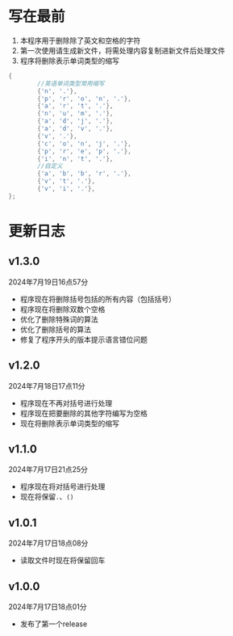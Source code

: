 # 写在最前

1. 本程序用于删除除了英文和空格的字符
2. 第一次使用请生成新文件，将需处理内容复制进新文件后处理文件
3. 程序将删除表示单词类型的缩写

```c++
{
		//英语单词类型常用缩写
		{'n', '.'},
		{'p', 'r', 'o', 'n', '.'},
		{'a', 'r', 't', '.'},
		{'n', 'u', 'm', '.'},
		{'a', 'd', 'j', '.'},
		{'a', 'd', 'v', '.'},
		{'v', '.'},
		{'c', 'o', 'n', 'j', '.'},
		{'p', 'r', 'e', 'p', '.'},
		{'i', 'n', 't', '.'},
		//自定义
		{'a', 'b', 'b', 'r', '.'},
		{'v', 't', '.'},
		{'v', 'i', '.'},
};
```

# 更新日志

## v1.3.0

2024年7月19日16点57分

- 程序现在将删除括号包括的所有内容（包括括号）
- 程序现在将删除双数个空格
- 优化了删除特殊词的算法
- 优化了删除括号的算法
- 修复了程序开头的版本提示语言错位问题

## v1.2.0

2024年7月18日17点11分

- 程序现在不再对括号进行处理
- 程序现在把要删除的其他字符编写为空格
- 现在将删除表示单词类型的缩写

## v1.1.0

2024年7月17日21点25分

- 程序现在将对括号进行处理
- 现在将保留```.```、```()```

## v1.0.1

2024年7月17日18点08分

- 读取文件时现在将保留回车

## v1.0.0

2024年7月17日18点01分

- 发布了第一个release
